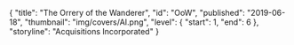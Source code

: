 {
  "title": "The Orrery of the Wanderer",
  "id": "OoW",
  "published": "2019-06-18",
  "thumbnail": "img/covers/AI.png",
  "level": {
    "start": 1,
    "end": 6
  },
  "storyline": "Acquisitions Incorporated"
}